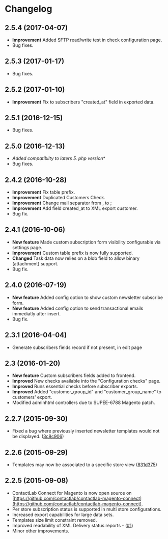 # Changelog

## 2.5.4 (2017-04-07)
- **Improvement** Added SFTP read/write test in check configuration page.
- Bug fixes.

## 2.5.3 (2017-01-17)
- Bug fixes.

## 2.5.2 (2017-01-10)
- **Improvement** Fix to subscribers "created_at" field in exported data.

## 2.5.1 (2016-12-15)
- Bug fixes.

## 2.5.0 (2016-12-13)
- **Added compatibilty to laters 5.* php version**
- Bug fixes.

## 2.4.2 (2016-10-28)
- **Improvement** Fix table prefix.
- **Improvement** Duplicated Customers Check.
- **Improvement** Change mail separator from , to ;
- **Improvement** Add field created_at to XML export customer.
- Bug fix.

## 2.4.1 (2016-10-06)
- **New feature** Made custom subscription form visibility configurable via settings page.
- **Improvement** Custom table prefix is now fully supported.
- **Changed** Task data now relies on a blob field to allow binary (attachment) support.
- Bug fix.

## 2.4.0 (2016-07-19)
- **New feature** Added config option to show custom newsletter subscribe form.
- **New feature** Added config option to send transactional emails immediatly after insert.
- Bug fix.

## 2.3.1 (2016-04-04)
- Generate subscribers fields record if not present, in edit page

## 2.3 (2016-01-20)

- **New feature** Custom subscribers fields added to frontend.
- **Improved** New checks available into the "Configuration checks" page.
- **Improved** Runs essential checks before subscriber exports.
- **Improved** Added "customer_group_id" and "customer_group_name" to customers' export.
- Modified adminhtml controllers due to SUPEE-6788 Magento patch.


## 2.2.7 (2015-09-30)

- Fixed a bug where previously inserted newsletter templates would not be displayed. ([3c8c906](https://github.com/contactlab/contactlab-magento-connect/commit/3c8c906c6a7beb43d77d313ccc2cfdad28474139))


## 2.2.6 (2015-09-29)

- Templates may now be associated to a specific store view ([831d375](https://github.com/contactlab/contactlab-magento-connect/commit/831d375c550d4f52a2c361d71d55a1aee5193443))


## 2.2.5 (2015-09-08)

- ContactLab Connect for Magento is now open source on [https://github.com/contactlab/contactlab-magento-connect](https://github.com/contactlab/contactlab-magento-connect).
- Per store subscription status is supported in multi store configurations.
- Increased export capabilities for large data sets.
- Templates size limit constraint removed.
- Improved readability of XML Delivery status reports - ([#1](https://github.com/contactlab/contactlab-magento-connect/issues/1))
- Minor other improvements.
